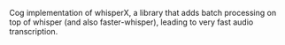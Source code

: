 Cog implementation of whisperX, a library that adds batch processing on top of whisper (and also faster-whisper), leading to very fast audio transcription. 